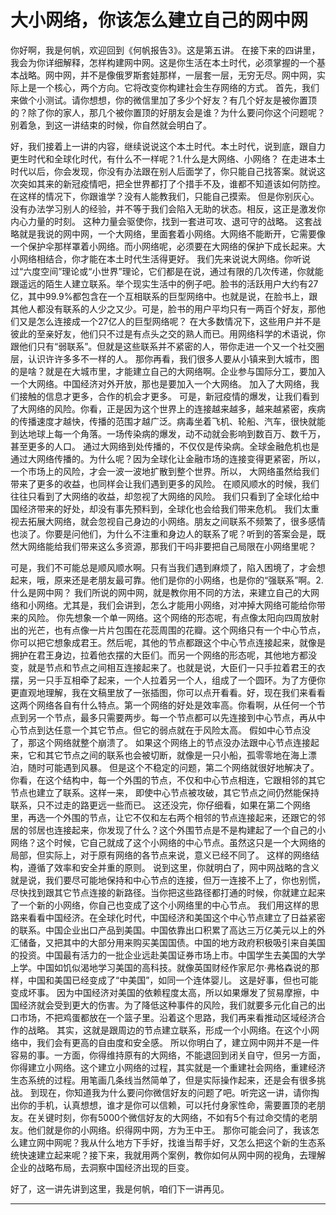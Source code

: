 # 大小网络，你该怎么建立自己的网中网

你好啊，我是何帆，欢迎回到《何帆报告3》。这是第五讲。
在接下来的四讲里，我会为你详细解释，怎样构建网中网。这是你生活在本土时代，必须掌握的一个基本战略。网中网，并不是像俄罗斯套娃那样，一层套一层，无穷无尽。网中网，实际上是一个核心，两个方向。它将改变你构建社会生存网络的方式。
首先，我们来做个小测试。请你想想，你的微信里加了多少个好友？有几个好友是被你置顶的？除了你的家人，那几个被你置顶的好朋友会是谁？为什么要问你这个问题呢？别着急，到这一讲结束的时候，你自然就会明白了。

好，我们接着上一讲的内容，继续说说这个本土时代。本土时代，说到底，跟自力更生时代和全球化时代，有什么不一样呢？1.什么是大网络、小网络？
在走进本土时代以后，你会发现，你没有办法跟在别人后面学了，你只能自己找答案。就说这次突如其来的新冠疫情吧，把全世界都打了个措手不及，谁都不知道该如何防控。在这样的情况下，你跟谁学？没有人能教我们，只能自己摸索。
但是你别灰心。没有办法学习别人的经验，并不等于我们会陷入无助的状态。相反，这正是激发你内心力量的时刻。
这种力量会驱使你，找到一套进可攻、退可守的战略。
这套战略就是我说的网中网，一个大网络，里面套着小网络。大网络不能断开，它需要像一个保护伞那样罩着小网络。而小网络呢，必须要在大网络的保护下成长起来。大小网络相结合，你才能在本土时代生活得更好。
我们先来说说大网络。你听说过“六度空间”理论或“小世界”理论，它们都是在说，通过有限的几次传递，你就能跟遥远的陌生人建立联系。举个现实生活中的例子吧。脸书的活跃用户大约有27亿，其中99.9%都包含在一个互相联系的巨型网络中。也就是说，在脸书上，跟其他人都没有联系的人少之又少。可是，脸书的用户平均只有一两百个好友，那他们又是怎么连接成一个27亿人的巨型网络呢？
在大多数情况下，这些用户并不是彼此的至亲好友，他们只不过是有点头之交的熟人而已。用网络科学的术语说，你跟他们只有“弱联系”。但就是这些联系并不紧密的人，带你走进一个又一个社交圈层，认识许许多多不一样的人。
那你再看，我们很多人要从小镇来到大城市，图的是啥？就是在大城市里，才能建立自己的大网络啊。企业参与国际分工，要加入一个大网络。中国经济对外开放，那也是要加入一个大网络。
加入了大网络，我们接触的信息才更多，合作的机会才更多。
可是，新冠疫情的爆发，让我们看到了大网络的风险。你看，正是因为这个世界上的连接越来越多，越来越紧密，疾病的传播速度才越快，传播的范围才越广泛。病毒坐着飞机、轮船、汽车，很快就能到达地球上每一个角落。一场传染病的爆发，动不动就会影响到数百万、数千万，甚至更多的人口。
通过大网络到处传播的，不仅仅是传染病。全球金融危机也是通过大网络传播的。为什么呢？因为全球化让金融市场的连接变得更紧密，所以，一个市场上的风险，才会一波一波地扩散到整个世界。所以，
大网络虽然给我们带来了更多的收益，也同样会让我们遇到更多的风险。
在顺风顺水的时候，我们往往只看到了大网络的收益，却忽视了大网络的风险。
我们只看到了全球化给中国经济带来的好处，却没有事先预料到，全球化也会给我们带来危机。
我们太重视去拓展大网络，就会忽视自己身边的小网络。朋友之间联系不频繁了，很多感情也淡了。你要是问他们，为什么不注重和身边人的联系了呢？听到的答案会是，既然大网络能给我们带来这么多资源，那我们干吗非要把自己局限在小网络里呢？

可是，我们不可能总是顺风顺水啊。只有当我们遇到麻烦了，陷入困境了，才会想起来，哦，原来还是老朋友最可靠。他们是你的小网络，也是你的“强联系”啊。2.什么是网中网？
我们所说的网中网，就是教你用不同的方法，来建立自己的大网络和小网络。尤其是，我们会讲到，怎么才能用小网络，对冲掉大网络可能给你带来的风险。
你先想象一个单一网络。这个网络的形态呢，有点像太阳向四周放射出的光芒，也有点像一片片包围在花蕊周围的花瓣。这个网络只有一个中心节点，你可以把它想象成君王。然后呢，其他的节点都跟这个中心节点连接起来，就像是拥护在君王身边，拉着他衣摆的大臣们。而另一个网络的形态呢，其他地方都没变，就是节点和节点之间相互连接起来了。也就是说，大臣们一只手拉着君王的衣摆，另一只手互相牵了起来，一个人拉着另一个人，组成了一个圆环。为了方便你更直观地理解，我在文稿里放了一张插图，你可以点开看看。好，现在我们来看看这两个网络各自有什么特点。第一个网络的好处是效率高。你看啊，从任何一个节点到另一个节点，最多只需要两步。每一个节点都可以先连接到中心节点，再从中心节点到达任意一个其它节点。但它的弱点就在于风险太高。
假如中心节点没了，那这个网络就整个崩溃了。
如果这个网络上的节点没办法跟中心节点连接起来，它和其它节点之间的联系也会被切断，就像是一只小船，孤零零地在海上漂泊，随时可能遇到风暴。
但是这个不稳定的问题，第二个网络就很好地解决了。你看，在这个结构中，每一个外围的节点，不仅和中心节点相连，它跟相邻的其它节点也建立了联系。这样一来，
即使中心节点被攻破，其它节点之间仍然能保持联系，只不过走的路更远一些而已。
这还没完，你仔细看，如果在第二个网络里，再选一个外围的节点，让它不仅和左右两个相邻的节点连接起来，还跟它的邻居的邻居也连接起来，你发现了什么？这个外围节点是不是构建起了一个自己的小网络？这个时候，它自己就成了这个小网络的中心节点。虽然这只是一个大网络的局部，但实际上，对于原有网络的各节点来说，意义已经不同了。
这样的网络结构，遵循了效率和安全并重的原则。
说到这里，你就明白了，网中网战略的含义就是说，我们要尽可能地保持和中心节点的连接，但万一连接不上了，你也别慌，尽快找到跟其它节点连接的新路径。当你把这些路径都打通的时候，你就建立起来了一个新的小网络，你自己也变成了这个小网络里的中心节点。
我们用这样的思路来看看中国经济。在全球化时代，中国经济和美国这个中心节点建立了日益紧密的联系。中国企业出口产品到美国。中国依靠出口积累了高达三万亿美元以上的外汇储备，又把其中的大部分用来购买美国国债。中国的地方政府积极吸引来自美国的投资。中国最有活力的一批企业远赴美国证券市场上市。中国学生去美国的大学上学。中国如饥似渴地学习美国的高科技。就像英国财经作家尼尔·弗格森说的那样，中国和美国已经变成了“中美国”，如同一个连体婴儿。
这是好事，但也可能变成坏事。
因为中国经济对美国的依赖程度太高，所以如果爆发了贸易摩擦，中国经济就会受到更大的伤害。为了降低这种事件的风险，我们就要多元化自己的出口市场，不把鸡蛋都放在一个篮子里。沿着这个思路，我们再来看推动区域经济合作的战略。
其实，这就是跟周边的节点建立联系，形成一个小网络。在这个小网络中，我们会有更高的自由度和安全感。
所以你明白了，建立网中网并不是一件容易的事。一方面，你得维持原有的大网络，不能退回到闭关自守，但另一方面，你得建立小网络。这个建立小网络的过程，其实就是一个重建社会网络，重建经济生态系统的过程。用笔画几条线当然简单了，但是实际操作起来，还是会有很多挑战。
到现在，你知道我为什么要问你微信好友的问题了吧。听完这一讲，请你掏出你的手机，认真想想，谁才是你可以信赖，可以托付身家性命，需要置顶的老朋友。在关键时刻，你有5000个微信好友的大网络，不如有5个有过命交情的老朋友。他们就是你的小网络。织得网中网，方为王中王。
那你可能会问了，我该怎么建立网中网呢？我从什么地方下手好，找谁当帮手好，又怎么把这个新的生态系统快速建立起来呢？接下来，我就用两个案例，教你如何从网中网的视角，去理解企业的战略布局，去洞察中国经济出现的巨变。

好了，这一讲先讲到这里，我是何帆，咱们下一讲再见。

---
